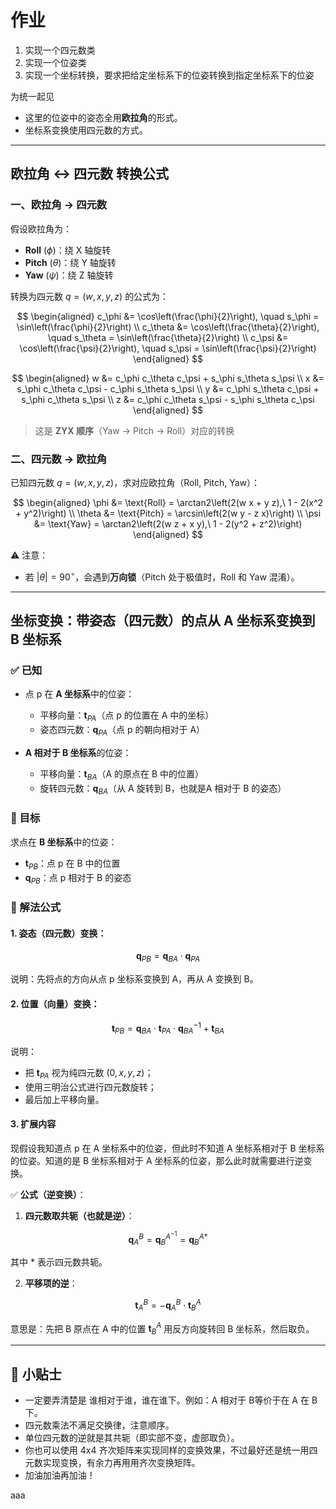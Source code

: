 # 作业

1. 实现一个四元数类
2. 实现一个位姿类
3. 实现一个坐标转换，要求把给定坐标系下的位姿转换到指定坐标系下的位姿

为统一起见
- 这里的位姿中的姿态全用**欧拉角**的形式。
- 坐标系变换使用四元数的方式。

---

## 欧拉角 ↔ 四元数 转换公式

### 一、欧拉角 → 四元数

假设欧拉角为：
- **Roll** ($\phi$)：绕 X 轴旋转
- **Pitch** ($\theta$)：绕 Y 轴旋转
- **Yaw** ($\psi$)：绕 Z 轴旋转

转换为四元数 $q = (w, x, y, z)$ 的公式为：

$$
\begin{aligned}
c_\phi &= \cos\left(\frac{\phi}{2}\right), \quad s_\phi = \sin\left(\frac{\phi}{2}\right) \\
c_\theta &= \cos\left(\frac{\theta}{2}\right), \quad s_\theta = \sin\left(\frac{\theta}{2}\right) \\
c_\psi &= \cos\left(\frac{\psi}{2}\right), \quad s_\psi = \sin\left(\frac{\psi}{2}\right)
\end{aligned}
$$

$$
\begin{aligned}
w &= c_\phi c_\theta c_\psi + s_\phi s_\theta s_\psi \\
x &= s_\phi c_\theta c_\psi - c_\phi s_\theta s_\psi \\
y &= c_\phi s_\theta c_\psi + s_\phi c_\theta s_\psi \\
z &= c_\phi c_\theta s_\psi - s_\phi s_\theta c_\psi
\end{aligned}
$$

> 这是 **ZYX 顺序**（Yaw → Pitch → Roll）对应的转换

### 二、四元数 → 欧拉角

已知四元数 $q = (w, x, y, z)$，求对应欧拉角（Roll, Pitch, Yaw）：

$$
\begin{aligned}
\phi &= \text{Roll} = \arctan2\left(2(w x + y z),\ 1 - 2(x^2 + y^2)\right) \\
\theta &= \text{Pitch} = \arcsin\left(2(w y - z x)\right) \\
\psi &= \text{Yaw} = \arctan2\left(2(w z + x y),\ 1 - 2(y^2 + z^2)\right)
\end{aligned}
$$

⚠️ 注意：
- 若 $|\theta| = 90^\circ$，会遇到**万向锁**（Pitch 处于极值时，Roll 和 Yaw 混淆）。

---

## 坐标变换：带姿态（四元数）的点从 A 坐标系变换到 B 坐标系

### ✅ 已知

- 点 p 在 **A 坐标系**中的位姿：
  - 平移向量：$\mathbf{t}_{PA}$（点 p 的位置在 A 中的坐标）
  - 姿态四元数：$\mathbf{q}_{PA}$（点 p 的朝向相对于 A）

- **A 相对于 B 坐标系**的位姿：
  - 平移向量：$\mathbf{t}_{BA}$（A 的原点在 B 中的位置）
  - 旋转四元数：$\mathbf{q}_{BA}$（从 A 旋转到 B，也就是A 相对于 B 的姿态）

### 🎯 目标

求点在 **B 坐标系**中的位姿：

- $\mathbf{t}_{PB}$：点 p 在 B 中的位置  
- $\mathbf{q}_{PB}$：点 p 相对于 B 的姿态

### 🧠 解法公式

#### 1. 姿态（四元数）变换：

$$
\mathbf{q}_{PB} = \mathbf{q}_{BA} \cdot \mathbf{q}_{PA}
$$

说明：先将点的方向从点 p 坐标系变换到 A，再从 A 变换到 B。

#### 2. 位置（向量）变换：

$$
\mathbf{t}_{PB} = \mathbf{q}_{BA} \cdot \mathbf{t}_{PA} \cdot \mathbf{q}_{BA}^{-1} + \mathbf{t}_{BA}
$$

说明：

- 把 $\mathbf{t}_{PA}$ 视为纯四元数 $(0, x, y, z)$；
- 使用三明治公式进行四元数旋转；
- 最后加上平移向量。


#### 3. 扩展内容

现假设我知道点 p 在 A 坐标系中的位姿，但此时不知道 A 坐标系相对于 B 坐标系的位姿。知道的是 B 坐标系相对于 A 坐标系的位姿，那么此时就需要进行逆变换。

✅ **公式（逆变换）**：

1. **四元数取共轭（也就是逆）**：

$$
\mathbf{q}_{A}^{B} = \mathbf{q}_{B}^{A^{-1}} = \mathbf{q}_{B}^{A*}
$$

其中 * 表示四元数共轭。

2. **平移项的逆**：

$$
\mathbf{t}_{A}^{B} = -\mathbf{q}_{A}^{B} \cdot \mathbf{t}_{B}^{A}
$$

意思是：先把 B 原点在 A 中的位置  $\mathbf{t}_{B}^{A}$ 用反方向旋转回 B 坐标系，然后取负。


---

## 📝 小贴士

- 一定要弄清楚是 谁相对于谁，谁在谁下。例如：A 相对于 B等价于在 A 在 B 下。
- 四元数乘法不满足交换律，注意顺序。
- 单位四元数的逆就是其共轭（即实部不变，虚部取负）。
- 你也可以使用 4x4 齐次矩阵来实现同样的变换效果，不过最好还是统一用四元数实现变换，有余力再用用齐次变换矩阵。
- 加油加油再加油！  

aaa
